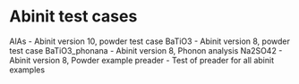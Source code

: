 # Abinit test cases
AlAs           - Abinit version 10, powder test case
BaTiO3         - Abinit version 8, powder test case
BaTiO3_phonana - Abinit version 8, Phonon analysis
Na2SO42        - Abinit version 8, Powder example 
preader        - Test of preader for all abinit examples

